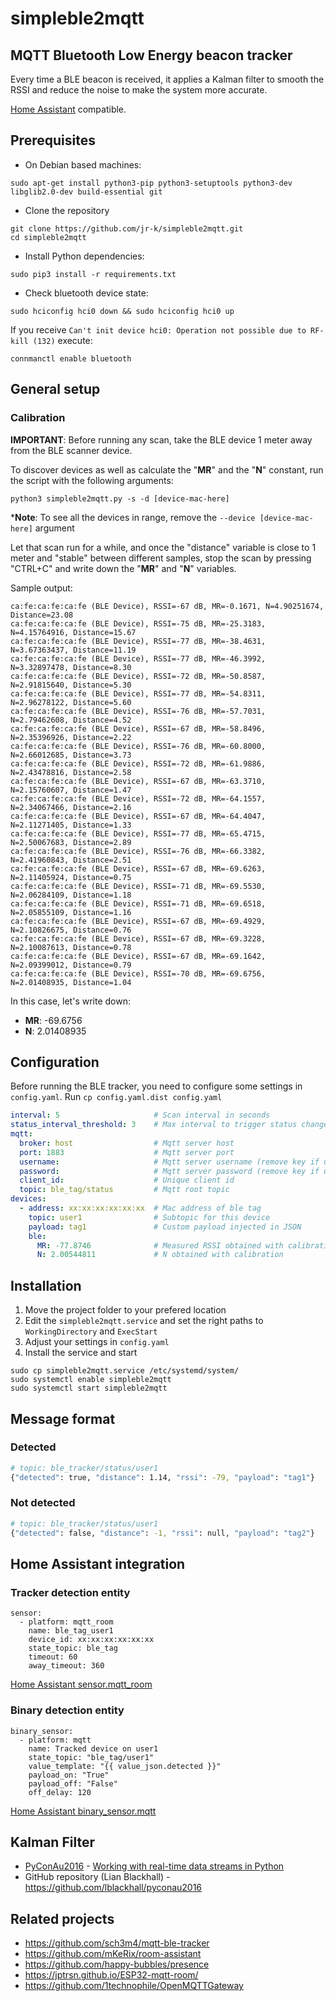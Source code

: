 # simpleble2mqtt

## MQTT Bluetooth Low Energy beacon tracker

Every time a BLE beacon is received, it applies a Kalman filter to smooth the RSSI and reduce the noise to make the system more accurate.

[Home Assistant](https://www.home-assistant.io/) compatible.

## Prerequisites

- On Debian based machines:
```
sudo apt-get install python3-pip python3-setuptools python3-dev libglib2.0-dev build-essential git
```

- Clone the repository
```
git clone https://github.com/jr-k/simpleble2mqtt.git
cd simpleble2mqtt
```

- Install Python dependencies:
```
sudo pip3 install -r requirements.txt
```
- Check bluetooth device state:
```
sudo hciconfig hci0 down && sudo hciconfig hci0 up
```
If you receive `Can't init device hci0: Operation not possible due to RF-kill (132)` execute:
```
connmanctl enable bluetooth
```

## General setup

### Calibration

**IMPORTANT**: Before running any scan, take the BLE device 1 meter away from the BLE scanner device.

To discover devices as well as calculate the "**MR**" and the "**N**" constant, run the script with the following arguments:

```
python3 simpleble2mqtt.py -s -d [device-mac-here]
```

***Note**: To see all the devices in range, remove the `--device [device-mac-here]` argument

Let that scan run for a while, and once the "distance" variable is close to 1 meter and "stable" between different samples, stop the scan by pressing "CTRL+C" and write down the "**MR**" and "**N**" variables.

Sample output:
```
ca:fe:ca:fe:ca:fe (BLE Device), RSSI=-67 dB, MR=-0.1671, N=4.90251674, Distance=23.08
ca:fe:ca:fe:ca:fe (BLE Device), RSSI=-75 dB, MR=-25.3183, N=4.15764916, Distance=15.67
ca:fe:ca:fe:ca:fe (BLE Device), RSSI=-77 dB, MR=-38.4631, N=3.67363437, Distance=11.19
ca:fe:ca:fe:ca:fe (BLE Device), RSSI=-77 dB, MR=-46.3992, N=3.32897478, Distance=8.30
ca:fe:ca:fe:ca:fe (BLE Device), RSSI=-72 dB, MR=-50.8587, N=2.91815640, Distance=5.30
ca:fe:ca:fe:ca:fe (BLE Device), RSSI=-77 dB, MR=-54.8311, N=2.96278122, Distance=5.60
ca:fe:ca:fe:ca:fe (BLE Device), RSSI=-76 dB, MR=-57.7031, N=2.79462608, Distance=4.52
ca:fe:ca:fe:ca:fe (BLE Device), RSSI=-67 dB, MR=-58.8496, N=2.35396926, Distance=2.22
ca:fe:ca:fe:ca:fe (BLE Device), RSSI=-76 dB, MR=-60.8000, N=2.66012685, Distance=3.73
ca:fe:ca:fe:ca:fe (BLE Device), RSSI=-72 dB, MR=-61.9886, N=2.43478816, Distance=2.58
ca:fe:ca:fe:ca:fe (BLE Device), RSSI=-67 dB, MR=-63.3710, N=2.15760607, Distance=1.47
ca:fe:ca:fe:ca:fe (BLE Device), RSSI=-72 dB, MR=-64.1557, N=2.34067466, Distance=2.16
ca:fe:ca:fe:ca:fe (BLE Device), RSSI=-67 dB, MR=-64.4047, N=2.11271405, Distance=1.33
ca:fe:ca:fe:ca:fe (BLE Device), RSSI=-77 dB, MR=-65.4715, N=2.50067683, Distance=2.89
ca:fe:ca:fe:ca:fe (BLE Device), RSSI=-76 dB, MR=-66.3382, N=2.41960843, Distance=2.51
ca:fe:ca:fe:ca:fe (BLE Device), RSSI=-67 dB, MR=-69.6263, N=2.11405924, Distance=0.75
ca:fe:ca:fe:ca:fe (BLE Device), RSSI=-71 dB, MR=-69.5530, N=2.06284109, Distance=1.18
ca:fe:ca:fe:ca:fe (BLE Device), RSSI=-71 dB, MR=-69.6518, N=2.05855109, Distance=1.16
ca:fe:ca:fe:ca:fe (BLE Device), RSSI=-67 dB, MR=-69.4929, N=2.10826675, Distance=0.76
ca:fe:ca:fe:ca:fe (BLE Device), RSSI=-67 dB, MR=-69.3228, N=2.10087613, Distance=0.78
ca:fe:ca:fe:ca:fe (BLE Device), RSSI=-67 dB, MR=-69.1642, N=2.09399012, Distance=0.79
ca:fe:ca:fe:ca:fe (BLE Device), RSSI=-70 dB, MR=-69.6756, N=2.01408935, Distance=1.04
```

In this case, let's write down:
 - **MR**: -69.6756
 - **N**: 2.01408935

## Configuration

Before running the BLE tracker, you need to configure some settings in `config.yaml`.
Run `cp config.yaml.dist config.yaml`

```yaml
interval: 5                     # Scan interval in seconds
status_interval_threshold: 3    # Max interval to trigger status change [status_interval_threshold * interval] seconds
mqtt:
  broker: host                  # Mqtt server host
  port: 1883                    # Mqtt server port
  username:                     # Mqtt server username (remove key if unused)
  password:                     # Mqtt server password (remove key if unused)
  client_id:                    # Unique client id
  topic: ble_tag/status         # Mqtt root topic
devices:
  - address: xx:xx:xx:xx:xx:xx  # Mac address of ble tag
    topic: user1                # Subtopic for this device
    payload: tag1               # Custom payload injected in JSON 
    ble:        
      MR: -77.8746              # Measured RSSI obtained with calibration
      N: 2.00544811             # N obtained with calibration
```

## Installation

1. Move the project folder to your prefered location
2. Edit the `simpleble2mqtt.service` and set the right paths to `WorkingDirectory` and `ExecStart`
3. Adjust your settings in `config.yaml`
4. Install the service and start
```
sudo cp simpleble2mqtt.service /etc/systemd/system/
sudo systemctl enable simpleble2mqtt
sudo systemctl start simpleble2mqtt
```

## Message format

### Detected

```bash
# topic: ble_tracker/status/user1
{"detected": true, "distance": 1.14, "rssi": -79, "payload": "tag1"}
```

### Not detected
```bash
# topic: ble_tracker/status/user1
{"detected": false, "distance": -1, "rssi": null, "payload": "tag2"}
```


## Home Assistant integration

### Tracker detection entity

```
sensor:
  - platform: mqtt_room
    name: ble_tag_user1
    device_id: xx:xx:xx:xx:xx:xx
    state_topic: ble_tag
    timeout: 60
    away_timeout: 360
```

[Home Assistant sensor.mqtt_room](https://www.home-assistant.io/integrations/mqtt_room/)

### Binary detection entity

```
binary_sensor:
  - platform: mqtt
    name: Tracked device on user1
    state_topic: "ble_tag/user1"
    value_template: "{{ value_json.detected }}"
    payload_on: "True"
    payload_off: "False"
    off_delay: 120
```

[Home Assistant binary_sensor.mqtt](https://www.home-assistant.io/integrations/binary_sensor.mqtt/)

## Kalman Filter

- [PyConAu2016](https://pyvideo.org/events/pycon-au-2016.html) - [Working with real-time data streams in Python](https://www.youtube.com/watch?v=gFeTkB8VHpw)
- GitHub repository (Lian Blackhall) - https://github.com/lblackhall/pyconau2016

## Related projects

- https://github.com/sch3m4/mqtt-ble-tracker
- https://github.com/mKeRix/room-assistant
- https://github.com/happy-bubbles/presence
- https://jptrsn.github.io/ESP32-mqtt-room/
- https://github.com/1technophile/OpenMQTTGateway
